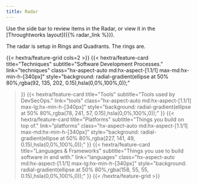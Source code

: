 ```yaml
---
title: Radar
---
```


Use the side bar to review items in the Radar, or view it in the [Throughtworks layout]({{% radar_link %}}).

The radar is setup in Rings and Quadrants.  The rings are.

{{< hextra/feature-grid cols=2 >}}
  {{< hextra/feature-card
    title="Techniques"
    subtitle="Software Development Processes."
    link="techniques"
    class="hx-aspect-auto md:hx-aspect-[1.1/1] max-md:hx-min-h-[340px]"
    style="background: radial-gradient(ellipse at 50% 80%,rgba(92, 135, 202, 0.15),hsla(0,0%,100%,0));"
  >}}
  {{< hextra/feature-card
    title="Tools"
    subtitle="Tools used by DevSecOps."
    link="tools"
    class="hx-aspect-auto md:hx-aspect-[1.1/1] max-lg:hx-min-h-[340px]"
    style="background: radial-gradient(ellipse at 50% 80%,rgba(78, 241, 57, 0.15),hsla(0,0%,100%,0));"
  >}}
  {{< hextra/feature-card
    title="Platforms"
    subtitle="Things you build on top of."
    link="platforms"
    class="hx-aspect-auto md:hx-aspect-[1.1/1] max-md:hx-min-h-[340px]"
    style="background: radial-gradient(ellipse at 50% 80%,rgba(227, 141, 49, 0.15),hsla(0,0%,100%,0));"
  >}}
  {{< hextra/feature-card
    title="Languages & Frameworks"
    subtitle="Things you use to build software in and with."
    link="languages"
    class="hx-aspect-auto md:hx-aspect-[1.1/1] max-lg:hx-min-h-[340px]"
    style="background: radial-gradient(ellipse at 50% 80%,rgba(158, 55, 55, 0.15),hsla(0,0%,100%,0));"
  >}}
{{< /hextra/feature-grid >}}
